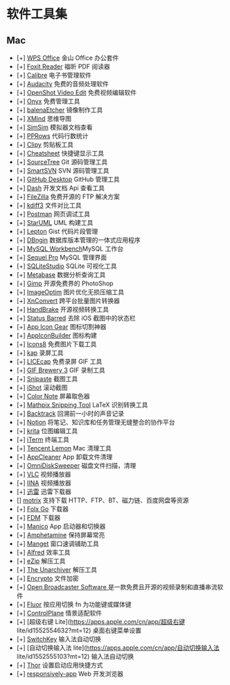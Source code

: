 # 软件工具集

## Mac

  - [+] [WPS Office](https://www.wps.cn/) 金山 Office 办公套件
  - [+] [Foxit Reader](https://www.foxitsoftware.cn/) 福昕 PDF 阅读器
  - [+] [Calibre](https://calibre-ebook.com/) 电子书管理软件
  - [+] [Audacity](https://github.com/audacity/audacity) 免费的音频处理软件
  - [+] [OpenShot Video Edit](https://www.openshot.org/) 免费视频编辑软件
  - [+] [Onyx](http://www.onyxmac.com/) 免费管理工具
  - [+] [balenaEtcher](https://www.balena.io/etcher/) 镜像制作工具
  - [+] [XMind](https://www.xmind.net/) 思维导图
  - [+] [SimSim](https://github.com/dsmelov/simsim/releases) 模拟器文档查看
  - [+] [PPRows](https://github.com/jkpang/PPRows/releases) 代码行数统计
  - [+] [Clipy](https://clipy-app.com/) 剪贴板工具
  - [+] [Cheatsheet](https://www.mediaatelier.com/CheatSheet/) 快捷键显示工具
  - [+] [SourceTree](https://www.sourcetreeapp.com/) Git 源码管理工具
  - [+] [SmartSVN](https://www.smartsvn.com/) SVN 源码管理工具
  - [+] [GitHub Desktop](https://desktop.github.com/) GitHub 管理工具
  - [+] [Dash](https://kapeli.com/dash) 开发文档 Api 查看工具
  - [+] [FileZilla](https://filezilla-project.org/) 免费开源的 FTP 解决方案
  - [+] [kdiff3](http://kdiff3.sourceforge.net/) 文件对比工具
  - [+] [Postman](https://www.postman.com/) 网页调试工具
  - [+] [StarUML](http://staruml.io/) UML 构建工具
  - [+] [Lepton](http://hackjutsu.com/Lepton/) Gist 代码片段管理
  - [+] [DBngin](https://dbngin.com/) 数据库版本管理的一体式应用程序
  - [+] [MySQL Workbench](https://www.mysql.com/products/workbench/)MySQL 工作台
  - [+] [Sequel Pro](http://www.sequelpro.com/) MySQL 管理界面
  - [+] [SQLiteStudio](https://github.com/pawelsalawa/sqlitestudio/releases) SQLite 可视化工具
  - [+] [Metabase](https://www.metabase.com) 数据分析查询工具
  - [+] [Gimp](https://www.gimp.org/) 开源免费界的 PhotoShop
  - [+] [ImageOptim](https://imageoptim.com/mac) 图片优化无损压缩工具
  - [+] [XnConvert](https://www.xnview.com/en/xnconvert/) 跨平台批量图片转换器
  - [+] [HandBrake](https://handbrake.fr/) 开源视频转换工具
  - [+] [Status Barred](https://apps.apple.com/cn/app/status-barred/id413853485?ign-mpt=uo%3D4&mt=12) 去除 iOS 截图中的状态栏
  - [+] [App Icon Gear](https://github.com/WChunPeng/App-Icon-Gear-) 图标切割神器
  - [+] [AppIconBuilder](https://apps.apple.com/cn/app/%E5%9B%BE%E6%A0%87%E6%9E%84%E5%BB%BA-%E6%9B%B4%E5%BF%AB%E7%9A%84%E5%AF%BC%E5%87%BA%E5%9B%BE%E6%A0%87%E7%BB%84/id1294179975?mt=12) 图标构建
  - [+] [Icons8](https://apps.apple.com/cn/app/icons8-lite/id786188363?mt=12) 免费图片下载工具
  - [+] [kap](https://getkap.co/) 录屏工具
  - [+] [LICEcap](https://www.cockos.com/licecap/) 免费录屏 GIF 工具
  - [+] [GIF Brewery 3](https://apps.apple.com/cn/app/gif-brewery-3-by-gfycat/id1081413713?mt=12) GIF 录制工具
  - [+] [Snipaste](https://www.snipaste.com/) 截图工具
  - [+] [iShot](https://apps.apple.com/cn/app/ishot-优秀的截图录屏工具/id1485844094?mt=12) 滚动截图
  - [+] [Color Note](https://apps.apple.com/cn/app/color-note/id1099028591?mt=12) 屏幕取色器
  - [+] [Mathpix Snipping Tool](https://mathpix.com/) LaTeX 识别转换工具
  - [+] [Backtrack](https://www.backtrack.team/) 回溯前一小时的声音记录
  - [+] [Notion](https://www.notion.so/) 将笔记、知识库和任务管理无缝整合的协作平台
  - [+] [krita](https://krita.org/en/download/krita-desktop/) 位图编辑工具
  - [+] [iTerm](https://www.iterm2.com/) 终端工具
  - [+] [Tencent Lemon](https://lemon.qq.com/) Mac 清理工具
  - [+] [AppCleaner](http://freemacsoft.net/appcleaner/) App 卸载文件清理
  - [+] [OmniDiskSweeper](https://www.omnigroup.com/more/) 磁盘文件扫描，清理
  - [+] [VLC](http://www.vlcformac.com/) 视频播放器
  - [+] [IINA](https://www.iina.io/) 视频播放器
  - [+] [迅雷](https://mac.xunlei.com/) 迅雷下载器
  - [] [motrix](https://motrix.app/zh-CN/) 支持下载 HTTP、FTP、BT、磁力链、百度网盘等资源 
  - [+] [Folx Go](https://apps.apple.com/cn/app/folx-go/id823528286?mt=12) 下载器
  - [+] [FDM](https://www.freedownloadmanager.org/zh/) 下载器
  - [+] [Manico](https://apps.apple.com/cn/app/manico/id724472954?mt=12) App 启动器和切换器
  - [+] [Amphetamine](https://apps.apple.com/cn/app/amphetamine/id937984704?mt=12) 保持屏幕常亮
  - [+] [Manget](https://apps.apple.com/cn/app/magnet/id441258766?mt=12) 窗口速调铺助工具
  - [+] [Alfred](https://www.alfredapp.com/) 效率工具
  - [+] [eZip](https://ezip.awehunt.com/) 解压工具
  - [+] [The Unarchiver](https://apps.apple.com/cn/app/the-unarchiver/id425424353?mt=12) 解压工具
  - [+] [Encrypto](https://apps.apple.com/cn/app/encrypto-secure-your-files/id935235287?mt=12) 文件加密
  - [+] [Open Broadcaster Software ](https://obsproject.com) 是一款免费且开源的视频录制和直播串流软件
  - [+] [Fluor](https://github.com/Pyroh/Fluor) 按应用切换 fn 为功能键或媒体键 
  - [+] [ControlPlane](https://github.com/dustinrue/ControlPlane) 情景适配软件 
  - [+] [超级右键 Lite](https://apps.apple.com/cn/app/超级右键 lite/id1552554632?mt=12) 桌面右键菜单设置
  - [+] [SwitchKey](https://github.com/itsuhane/SwitchKey) 输入法自动切换
  - [+] [自动切换输入法 lite](https://apps.apple.com/cn/app/自动切换输入法 lite/id1552555103?mt=12) 输入法自动切换
  - [+] [Thor](https://apps.apple.com/cn/app/thor/id1120999687?mt=12) 设置启动应用快捷方式
  - [+] [responsively-app](https://responsively.app/) Web 开发浏览器
